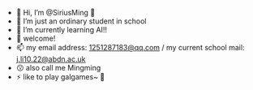 - 👋 Hi, I’m @SiriusMing :hankey:
- 👀 I’m just an ordinary student in school
- :pray: I’m currently learning AI!!
- :paw_prints: welcome!
- 📫 my email address: 1251287183@qq.com  / my current school mail: j.li10.22@abdn.ac.uk
- :kissing: also call me Mingming
- ⚡ like to play galgames~ :ghost:

<!---
SiriusMing/SiriusMing is a ✨ special ✨ repository because its `README.md` (this file) appears on your GitHub profile.
You can click the Preview link to take a look at your changes.
--->

